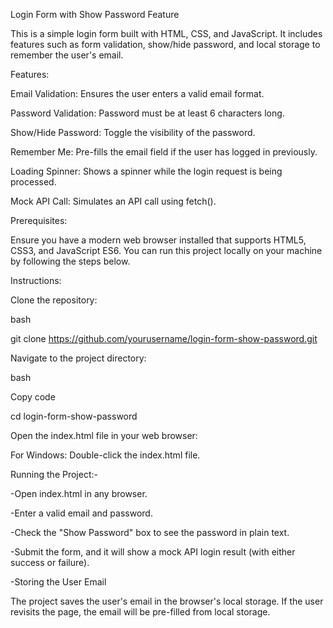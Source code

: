 Login Form with Show Password Feature

This is a simple login form built with HTML, CSS, and JavaScript. It includes features such as form validation, show/hide password, and local storage to remember the user's email.

Features:

Email Validation: Ensures the user enters a valid email format.

Password Validation: Password must be at least 6 characters long.

Show/Hide Password: Toggle the visibility of the password.

Remember Me: Pre-fills the email field if the user has logged in previously.

Loading Spinner: Shows a spinner while the login request is being processed.

Mock API Call: Simulates an API call using fetch().

Prerequisites:

Ensure you have a modern web browser installed that supports HTML5, CSS3, and JavaScript ES6. You can run this project locally on your machine by following the steps below.

Instructions:

Clone the repository:

bash

git clone https://github.com/yourusername/login-form-show-password.git

Navigate to the project directory:

bash

Copy code

cd login-form-show-password

Open the index.html file in your web browser:

For Windows: Double-click the index.html file.

Running the Project:-

-Open index.html in any browser.

-Enter a valid email and password.

-Check the "Show Password" box to see the password in plain text.

-Submit the form, and it will show a mock API login result (with either success or failure).

-Storing the User Email

The project saves the user's email in the browser's local storage. If the user revisits the page, the email will be pre-filled from local storage.
